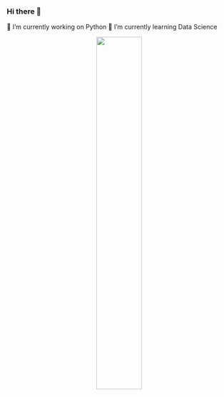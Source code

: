 ### Hi there 👋
🔭 I’m currently working on Python
🌱 I’m currently learning Data Science
<!--
**MaisaLauriane/MaisaLauriane** is a ✨ _special_ ✨ repository because its `README.md` (this file) appears on your GitHub profile.
<img width="50%" src="https://github-readme-stats.vercel.app/api/top-langs/?username=MaisaLauriane&layout=compact&theme=radical">
Here are some ideas to get you started:

- 🔭 I’m currently working on ...
- 🌱 I’m currently learning ...
- 👯 I’m looking to collaborate on ...
- 🤔 I’m looking for help with ...
- 💬 Ask me about ...
- 📫 How to reach me: ...
- 😄 Pronouns: ...
- ⚡ Fun fact: ...
-->

<div align="center">
<a href="https://github.com/MaisaLauriane">
 <img width="45%" src="https://github-readme-stats.vercel.app/api?username=MaisaLauriane&show_icons=true&theme=radical"> 
</div>
